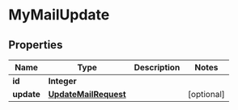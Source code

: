 

# MyMailUpdate


## Properties

| Name | Type | Description | Notes |
|------------ | ------------- | ------------- | -------------|
|**id** | **Integer** |  |  |
|**update** | [**UpdateMailRequest**](UpdateMailRequest.md) |  |  [optional] |



